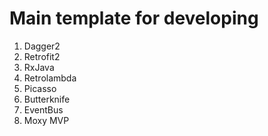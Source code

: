 # Main template for developing
1. Dagger2
2. Retrofit2
3. RxJava
4. Retrolambda
5. Picasso
6. Butterknife
8. EventBus
9. Moxy MVP

